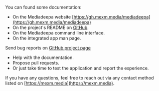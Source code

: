 You can found some documentation:
 - On the Mediadeepa website [https://gh.mexm.media/mediadeepa](https://gh.mexm.media/mediadeepa)
 - On the project's README on [GitHub](https://github.com/mediaexmachina/mediadeepa).
 - On the Mediadeepa command line interface.
 - On the integrated app man page.

Send bug reports on [GitHub project page](https://github.com/mediaexmachina/mediadeepa/issues)
 - Help with the documentation.
 - Propose pull requests.
 - Or just take time to test the application and report the experience.

If you have any questions, feel free to reach out via any contact method listed on [https://mexm.media](https://mexm.media).

